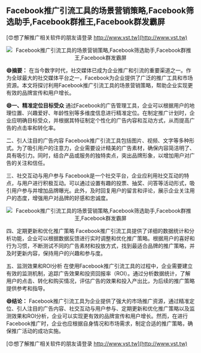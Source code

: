 ## **Facebook推广引流工具的场景营销策略,Facebook筛选助手,Facebook群推王,Facebook群发霸屏**

[😍想了解推广相关软件的朋友请登录 http://www.vst.tw](http://www.vst.tw)

 <center><img src="https://vst.tw/MP4/tuiguang/png/2.png" alt="Facebook推广引流工具的场景营销策略,Facebook筛选助手,Facebook群推王,Facebook群发霸屏"></center>

**😄摘要：**
在当今数字时代，社交媒体已成为企业推广和引流的重要渠道之一。作为全球最大的社交媒体平台之一，Facebook为企业提供了广泛的推广工具和市场资源。本文将探讨利用Facebook推广引流工具的场景营销策略，帮助企业实现更有效的品牌宣传和用户增长。

**😄一、精准定位目标受众**
通过Facebook的广告管理工具，企业可以根据用户的地理位置、兴趣爱好、年龄性别等多维度信息进行精准定位。在制定推广计划时，企业应明确目标受众，并根据其特征制定个性化的广告内容和互动方式，从而提高广告的点击率和转化率。

二、引人注目的广告内容
Facebook推广引流工具包括图片、视频、文字等多种形式。为了吸引用户的注意力，企业需要设计精美的广告素材，确保内容简洁明了、具有吸引力。同时，结合产品或服务的独特卖点，突出品牌形象，以增加用户对广告的关注和信任。

三、社交互动与用户参与
Facebook是一个社交平台，企业应利用社交互动的特点，与用户进行积极互动。可以通过设置有趣的投票、抽奖、问答等活动形式，吸引用户参与并增加品牌曝光。此外，及时回复用户的留言和评论，展示企业关注用户的态度，增强用户对品牌的好感和忠诚度。

 <center><img src="https://vst.tw/MP4/tuiguang/png/2.png" alt="Facebook推广引流工具的场景营销策略,Facebook筛选助手,Facebook群推王,Facebook群发霸屏"></center>

四、定期更新和优化推广策略
Facebook推广引流工具提供了详细的数据统计和分析功能，企业可以根据数据反馈进行实时调整和优化推广策略。根据用户的喜好和行为习惯，不断测试不同的广告素材和投放方式，找到最适合品牌的推广策略，并及时更新内容，保持用户的兴趣和参与度。

五、监测效果和ROI分析
在使用Facebook推广引流工具的过程中，企业需要建立有效的监测机制，追踪广告效果和投资回报率（ROI）。通过分析数据统计，了解用户的点击、转化和购买情况，评估广告的效果和投入产出比，为后续的推广策略提供参考和指导。

**😄结论：**
Facebook推广引流工具为企业提供了强大的市场推广资源，通过精准定位、引人注目的广告内容、社交互动与用户参与、定期更新和优化推广策略以及监测效果和ROI分析，企业可以实现更有效的品牌宣传和用户增长。然而，在进行Facebook推广时，企业也应根据自身情况和市场需求，制定合适的推广策略，确保推广活动的成功实施。

[😍想了解推广相关软件的朋友请登录 http://www.vst.tw](http://www.vst.tw)



